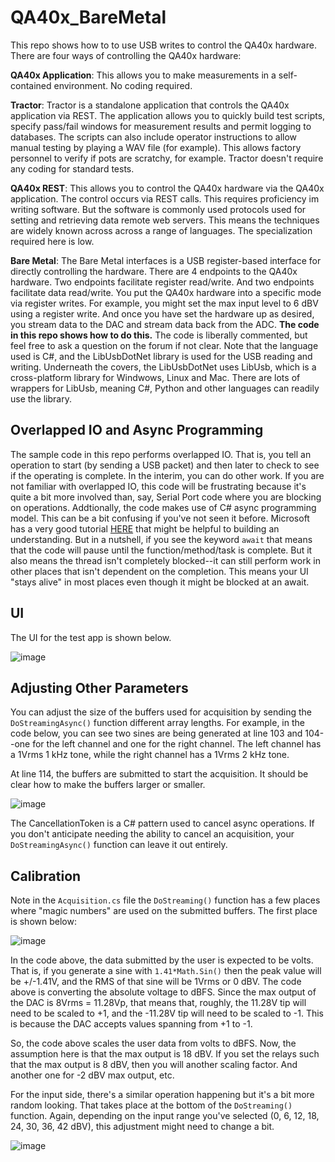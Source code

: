 # QA40x_BareMetal
This repo shows how to to use USB writes to control the QA40x hardware. There are four ways of controlling the QA40x hardware:

**QA40x Application**: This allows you to make measurements in a self-contained environment. No coding required.

**Tractor**: Tractor is a standalone application that controls the QA40x application via REST. The application allows you to quickly build test scripts, specify pass/fail windows for measurement results and permit logging to databases. The scripts can also include operator instructions to allow manual testing by playing a WAV file (for example). This allows factory personnel to verify if pots are scratchy, for example. Tractor doesn't require any coding for standard tests.

**QA40x REST**: This allows you to control the QA40x hardware via the QA40x application. The control occurs via REST calls. This requires proficiency im writing software. But the software is commonly used protocols used for setting and retrieving data remote web servers. This means the techniques are widely known across across a range of languages. The specialization required here is low. 

**Bare Metal**: The Bare Metal interfaces is a USB register-based interface for directly controlling the hardware. There are 4 endpoints to the QA40x hardware. Two endpoints facilitate register read/write. And two endpoints facilitate data read/write. You put the QA40x hardware into a specific mode via register writes. For example, you might set the max input level to 6 dBV using a register write. And once you have set the hardware up as desired, you stream data to the DAC and stream data back from the ADC. **The code in this repo shows how to do this.** The code is liberally commented, but feel free to ask a question on the forum if not clear. Note that the language used is C#, and the LibUsbDotNet library is used for the USB reading and writing. Underneath the covers, the LibUsbDotNet uses LibUsb, which is a cross-platform library for Windwows, Linux and Mac. There are lots of wrappers for LibUsb, meaning C#, Python and other languages can readily use the library.

## Overlapped IO and Async Programming
The sample code in this repo performs overlapped IO. That is, you tell an operation to start (by sending a USB packet) and then later to check to see if the operating is complete. In the interim, you can do other work. If you are not familiar with overlapped IO, this code will be frustrating because it's quite a bit more involved than, say, Serial Port code where you are blocking on operations. Addtionally, the code makes use of C# async programming model. This can be a bit confusing if you've not seen it before. Microsoft has a very good tutorial [HERE](https://learn.microsoft.com/en-us/dotnet/csharp/programming-guide/concepts/async/) that might be helpful to building an understanding. But in a nutshell, if you see the keyword ```await``` that means that the code will pause until the function/method/task is complete. But it also means the thread isn't completely blocked--it can still perform work in other places that isn't dependent on the completion. This means your UI "stays alive" in most places even though it might be blocked at an await. 

## UI
The UI for the test app is shown below.

![image](https://user-images.githubusercontent.com/27789827/207464631-de8402b4-0321-4a7f-898b-6c2d540a90f0.png)

## Adjusting Other Parameters
You can adjust the size of the buffers used for acquisition by sending the ```DoStreamingAsync()``` function different array lengths. For example, in the code below, you can see two sines are being generated at line 103 and 104--one for the left channel and one for the right channel. The left channel has a 1Vrms 1 kHz tone, while the right channel has a 1Vrms 2 kHz tone. 

At line 114, the buffers are submitted to start the acquisition. It should be clear how to make the buffers larger or smaller. 

![image](https://user-images.githubusercontent.com/27789827/207464947-d88d9e72-715c-4359-bf7a-7ab3724d401c.png)

The CancellationToken is a C# pattern used to cancel async operations. If you don't anticipate needing the ability to cancel an acquisition, your ```DoStreamingAsync()``` function can leave it out entirely. 

## Calibration
Note in the ```Acquisition.cs``` file the ```DoStreaming()``` function has a few places where "magic numbers" are used on the submitted buffers. The first place is shown below:

![image](https://user-images.githubusercontent.com/27789827/207465592-055e5b64-0347-46ff-9e9a-3caf83f4609d.png)

In the code above, the data submitted by the user is expected to be volts. That is, if you generate a sine with ```1.41*Math.Sin()``` then the peak value will be +/-1.41V, and the RMS of that sine will be 1Vrms or 0 dBV. The code above is converting the absolute voltage to dBFS. Since the max output of the DAC is 8Vrms = 11.28Vp, that means that, roughly, the 11.28V tip will need to be scaled to +1, and the -11.28V tip will need to be scaled to -1. This is because the DAC accepts values spanning from +1 to -1. 

So, the code above scales the user data from volts to dBFS. Now, the assumption here is that the max output is 18 dBV. If you set the relays such that the max output is 8 dBV, then you will another scaling factor. And another one for -2 dBV max output, etc. 

For the input side, there's a similar operation happening but it's a bit more random looking. That takes place at the bottom of the ```DoStreaming()``` function. Again, depending on the input range you've selected (0, 6, 12, 18, 24, 30, 36, 42 dBV), this adjustment might need to change a bit. 

![image](https://user-images.githubusercontent.com/27789827/207466284-98c99f21-6dc5-40ec-a98f-ba0ac0502067.png)






